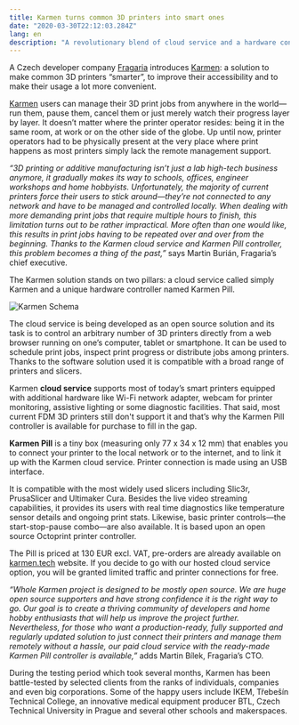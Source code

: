 ```yaml
---
title: Karmen turns common 3D printers into smart ones
date: "2020-03-30T22:12:03.284Z"
lang: en
description: "A revolutionary blend of cloud service and a hardware controller by Czech engineers brings an open source solution for remote management and monitoring of 3D printers to everyone’s doorstep."
---
```


A Czech developer company [Fragaria](https://fragaria.cz) introduces [Karmen](https://karmen.tech/en/): a solution to make common 3D printers “smarter”, to improve their accessibility and to make their usage a lot more convenient.

[Karmen](https://karmen.tech/en/) users can manage their 3D print jobs from anywhere in the world—run them, pause them, cancel them or just merely watch their progress layer by layer. It doesn’t matter where the printer operator resides: being it in the same room, at work or on the other side of the globe. Up until now, printer operators had to be physically present at the very place where print happens as most printers simply lack the remote management support.

_“3D printing or additive manufacturing isn’t just a lab high-tech business anymore, it gradually makes its way to schools, offices, engineer workshops and home hobbyists. Unfortunately, the majority of current printers force their users to stick around—they’re not connected to any network and have to be managed and controlled locally. When dealing with more demanding print jobs that require multiple hours to finish, this limitation turns out to be rather impractical. More often than one would like, this results in print jobs having to be repeated over and over from the beginning. Thanks to the Karmen cloud service and Karmen Pill controller, this problem becomes a thing of the past,”_ says Martin Burián, Fragaria’s chief executive.

The Karmen solution stands on two pillars: a cloud service called simply Karmen and a unique hardware controller named Karmen Pill.

![Karmen Schema](./karmen_schema.png)

The cloud service is being developed as an open source solution and its task is to control an arbitrary number of 3D printers directly from a web browser running on one’s computer, tablet or smartphone. It can be used to schedule print jobs, inspect print progress or distribute jobs among printers. Thanks to the software solution used it is compatible with a broad range of printers and slicers.

Karmen **cloud service** supports most of today’s smart printers equipped with additional hardware like Wi-Fi network adapter, webcam for printer monitoring, assistive lighting or some diagnostic facilities. That said, most current FDM 3D printers still don&#39;t support it and that’s why the Karmen Pill controller is available for purchase to fill in the gap.

**Karmen Pill** is a tiny box (measuring only 77 x 34 x 12 mm) that enables you to connect your printer to the local network or to the internet, and to link it up with the Karmen cloud service. Printer connection is made using an USB interface.

It is compatible with the most widely used slicers including Slic3r, PrusaSlicer and Ultimaker Cura. Besides the live video streaming capabilities, it provides its users with real time diagnostics like temperature sensor details and ongoing print stats. Likewise, basic printer controls—the start-stop-pause combo—are also available. It is based upon an open source Octoprint printer controller.

The Pill is priced at 130 EUR excl. VAT, pre-orders are already available on [karmen.tech](https://karmen.tech/en/) website. If you decide to go with our hosted cloud service option, you will be granted limited traffic and printer connections for free.

_“Whole Karmen project is designed to be mostly open source. We are huge open source supporters and have strong confidence it is the right way to go. Our goal is to create a thriving community of developers and home hobby enthusiasts that will help us improve the project further. Nevertheless, for those who want a production-ready, fully supported and regularly updated solution to just connect their printers and manage them remotely without a hassle, our paid cloud service with the ready-made Karmen Pill controller is available,”_ adds Martin Bílek, Fragaria’s CTO.

During the testing period which took several months, Karmen has been battle-tested by selected clients from the ranks of individuals, companies and even big corporations. Some of the happy users include IKEM, Třebešín Technical College, an innovative medical equipment producer BTL, Czech Technical University in Prague and several other schools and makerspaces.
